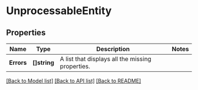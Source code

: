 # UnprocessableEntity

## Properties

Name | Type | Description | Notes
------------ | ------------- | ------------- | -------------
**Errors** | **[]string** | A list that displays all the missing properties. | 

[[Back to Model list]](../README.md#documentation-for-models) [[Back to API list]](../README.md#documentation-for-api-endpoints) [[Back to README]](../README.md)


